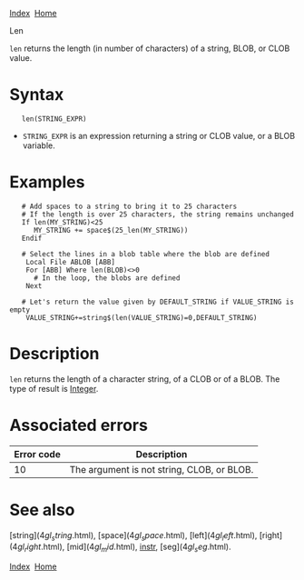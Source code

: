 [Index](index.html)  [Home](getting-started_home.html)

Len

`len` returns the length (in number of characters) of a string, BLOB, or CLOB value.

# Syntax

```
   len(STRING_EXPR)
```

* `STRING_EXPR` is an expression returning a string or CLOB value, or a BLOB variable.

# Examples

```
   # Add spaces to a string to bring it to 25 characters
   # If the length is over 25 characters, the string remains unchanged
   If len(MY_STRING)<25
      MY_STRING += space$(25_len(MY_STRING))
   Endif

   # Select the lines in a blob table where the blob are defined
    Local File ABLOB [ABB]
    For [ABB] Where len(BLOB)<>0
      # In the loop, the blobs are defined
    Next

   # Let's return the value given by DEFAULT_STRING if VALUE_STRING is empty
    VALUE_STRING+=string$(len(VALUE_STRING)=0,DEFAULT_STRING)
```

# Description

`len` returns the length of a character string, of a CLOB or of a BLOB. The type of result is [Integer](4gl_integer.html).

# Associated errors

| Error code | Description |
| --- | --- |
| 10 | The argument is not string, CLOB, or BLOB. |

# See also

[string$](4gl_string$.html), [space$](4gl_space$.html), [left$](4gl_left$.html), [right$](4gl_right$.html), [mid$](4gl_mid$.html), [instr](4gl_instr.html), [seg$](4gl_seg$.html).

  

[Index](index.html)  [Home](getting-started_home.html)
